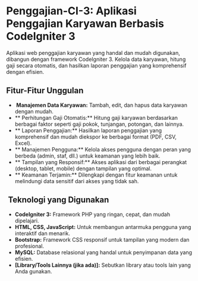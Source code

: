 # Penggajian-CI-3: Aplikasi Penggajian Karyawan Berbasis CodeIgniter 3

Aplikasi web penggajian karyawan yang handal dan mudah digunakan, dibangun dengan framework CodeIgniter 3. Kelola data karyawan, hitung gaji secara otomatis, dan hasilkan laporan penggajian yang komprehensif dengan efisien.

##  Fitur-Fitur Unggulan

* **‍ Manajemen Data Karyawan:** Tambah, edit, dan hapus data karyawan dengan mudah.
* ** Perhitungan Gaji Otomatis:** Hitung gaji karyawan berdasarkan berbagai faktor seperti gaji pokok, tunjangan, potongan, dan lainnya.
* ** Laporan Penggajian:** Hasilkan laporan penggajian yang komprehensif dan mudah diekspor ke berbagai format (PDF, CSV, Excel).
* ** Manajemen Pengguna:** Kelola akses pengguna dengan peran yang berbeda (admin, staf, dll.) untuk keamanan yang lebih baik.
* ** Tampilan yang Responsif:** Akses aplikasi dari berbagai perangkat (desktop, tablet, mobile) dengan tampilan yang optimal.
* ** Keamanan Terjamin:** Dilengkapi dengan fitur keamanan untuk melindungi data sensitif dari akses yang tidak sah.

## ️ Teknologi yang Digunakan

* **CodeIgniter 3:** Framework PHP yang ringan, cepat, dan mudah dipelajari.
* **HTML, CSS, JavaScript:** Untuk membangun antarmuka pengguna yang interaktif dan menarik.
* **Bootstrap:** Framework CSS responsif untuk tampilan yang modern dan profesional.
* **MySQL:** Database relasional yang handal untuk penyimpanan data yang efisien.
* **[Library/Tools Lainnya (jika ada)]:** Sebutkan library atau tools lain yang Anda gunakan.

